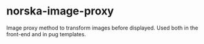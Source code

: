 # norska-image-proxy

Image proxy method to transform images before displayed. Used both in the
front-end and in pug templates.
